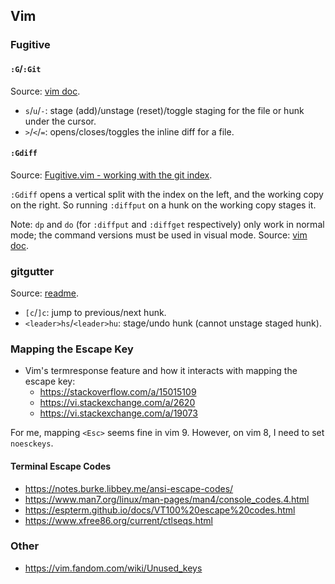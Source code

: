 ## Vim
### Fugitive
#### `:G`/`:Git`
Source: [vim doc][vim-fugitive-manual].

- `s`/`u`/`-`: stage (add)/unstage (reset)/toggle staging for the file or hunk under the cursor.
- `>`/`<`/`=`: opens/closes/toggles the inline diff for a file.

#### `:Gdiff`
Source: [Fugitive.vim - working with the git index][vim-fugitive-git-index].

`:Gdiff` opens a vertical split with the index on the left, and the working copy on the right.
So running `:diffput` on a hunk on the working copy stages it.

Note: `dp` and `do` (for `:diffput` and `:diffget` respectively) only work in normal mode;
the command versions must be used in visual mode.
Source: [vim doc][vim-diff].

### gitgutter
Source: [readme][vim-gitgutter-readme].

- `[c`/`]c`: jump to previous/next hunk.
- `<leader>hs`/`<leader>hu`: stage/undo hunk (cannot unstage staged hunk).

[vim-fugitive-manual]: https://github.com/tpope/vim-fugitive/blob/master/doc/fugitive.txt
[vim-fugitive-git-index]: http://vimcasts.org/episodes/fugitive-vim-working-with-the-git-index/
[vim-diff]: https://vimhelp.org/diff.txt.html

[vim-gitgutter-readme]: https://github.com/airblade/vim-gitgutter#getting-started

### Mapping the Escape Key
- Vim's termresponse feature and how it interacts with mapping the escape key:
	- https://stackoverflow.com/a/15015109
	- https://vi.stackexchange.com/a/2620
	- https://vi.stackexchange.com/a/19073

For me, mapping `<Esc>` seems fine in vim 9.
However, on vim 8, I need to set `noesckeys`.

#### Terminal Escape Codes
- https://notes.burke.libbey.me/ansi-escape-codes/
- https://www.man7.org/linux/man-pages/man4/console_codes.4.html
- https://espterm.github.io/docs/VT100%20escape%20codes.html
- https://www.xfree86.org/current/ctlseqs.html

### Other
- https://vim.fandom.com/wiki/Unused_keys
